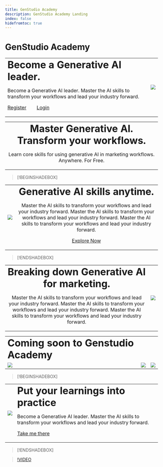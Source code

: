 ```yaml
---
title: GenStudio Academy
description: GenStudio Academy Landing
index: false
hidefromtoc: true
---
```

# GenStudio Academy

<table>
 <tr style= "border: 0;">
  <td> <strong style= "font-size: 2em">Become a Generative AI leader.</strong><p> Become a Generative AI leader. Master the AI skills to transform your workflows and lead your industry forward. <p><a href="https://learningmanager.adobe.com/accountiplogin?ipId=16970&accesskey=c4988oojirhb5" rel="noreferrer" target="_blank" class="spectrum-Button spectrum-Button--fill spectrum-Button--accent spectrum-Button--sizeM"><span class="spectrum-Button-label has-no-wrap">Register</span></a>&nbsp&nbsp&nbsp&nbsp&nbsp&nbsp&nbsp   <a href="https://genstudioacademy.adobelearningmanager.com/" rel="noreferrer" target="_blank" class="spectrum-Button spectrum-Button--fill spectrum-Button--accent spectrum-Button--sizeM"><span class="spectrum-Button-label has-no-wrap">Login</span></a></td>
  <td><img src="https://video.tv.adobe.com/v/3434938?format=jpeg"></td>
 </tr>
</table>

<table>
 <tr style= "border: 0;">
  <td align="center">
    <strong style= "font-size: 2em"> Master Generative AI. Transform your workflows.</strong><p>Learn core skills for using generative AI in marketing workflows. Anywhere. For Free.
  </td>
 </tr>
</table>

>[!BEGINSHADEBOX]

<table>
 <tr style= "border: 0;">
  <td><img src="https://video.tv.adobe.com/v/3434938?format=jpeg"></td>
  <td align="center"> <strong style= "font-size: 2em">Generative AI skills anytime.</strong><p> Master the AI skills to transform your workflows and lead your industry forward. Master the AI skills to transform your workflows and lead your industry forward. Master the AI skills to transform your workflows and lead your industry forward.<p><a href="https://business.adobe.com/products/genstudio.htmlL" rel="noreferrer" target="_blank" class="spectrum-Button spectrum-Button--fill spectrum-Button--accent spectrum-Button--sizeM"><span class="spectrum-Button-label has-no-wrap">Explore Now</span></a></td>
 </tr>
</table>

>[!ENDSHADEBOX]

<table>
 <tr style= "border: 0;">
  <td align="center"> <strong style= "font-size: 2em">Breaking down Generative AI for marketing.</strong><p> Master the AI skills to transform your workflows and lead your industry forward. Master the AI skills to transform your workflows and lead your industry forward. Master the AI skills to transform your workflows and lead your industry forward.</td>
  <td><img src="https://video.tv.adobe.com/v/3434938?format=jpeg"></td>
 </tr>
</table>


<table>
 <tr style= "border: 0;colspan: 3;">
  <td style= "colspan: 3;"> <strong style= "font-size: 2em;">Coming soon to Genstudio Academy</strong></td>
 </tr> 
 <tr style= "border: 0;colspan: 3;"> 
    <td align="left"><img src="https://video.tv.adobe.com/v/3434938?format=jpeg"></td>
    <td align="center"><img src="https://video.tv.adobe.com/v/3434938?format=jpeg"></td>
    <td align="right"><img src="https://video.tv.adobe.com/v/3434938?format=jpeg"></td>
 </tr>
</table>

>[!BEGINSHADEBOX]

<table>
    <tr></tr>
 <tr style= "border: 0;">
 <td><img src="https://video.tv.adobe.com/v/3434938?format=jpeg"></td>
  <td> <strong style= "font-size: 2em">Put your learnings into practice</strong><p> Become a Generative AI leader. Master the AI skills to transform your workflows and lead your industry forward. <p><a href="https://learningmanager.adobe.com/accountiplogin?ipId=16970&accesskey=c4988oojirhb5" rel="noreferrer" target="_blank" class="spectrum-Button spectrum-Button--fill spectrum-Button--accent spectrum-Button--sizeM"><span class="spectrum-Button-label has-no-wrap">Take me there</span></a></td>
 </tr>
    <tr></tr>
</table>

>[!ENDSHADEBOX]

>[!VIDEO](https://video.tv.adobe.com/v/3434938?autoplay=true&end=replay)

<!--
## Heading 2 SHADEBOXES



<table>
 <tr style= "border: 0;">
  <td><img src="./assets/medium.png"></td>
  <td align="center"> <strong style= "font-size: 2em">Image left / Text right</strong><p> Bacon ipsum dolor amet tri-tip buffalo kevin landjaeger beef ribs pork loin, brisket doner sirloin. Buffalo pig sausage, leberkas sirloin ham meatball t-bone tenderloin. Jerky kevin landjaeger prosciutto, cupim capicola boudin. <p><a href="https://business.adobe.com/products/genstudio.htmlL" rel="noreferrer" target="_blank" class="spectrum-Button spectrum-Button--fill spectrum-Button--accent spectrum-Button--sizeM"><span class="spectrum-Button-label has-no-wrap">Explore Now</span></a></td>
 </tr>
</table>



<table>
 <tr style= "border: 0;colspan: 2;">
  <td> <strong style= "font-size: 2em">Coming soon to Genstudio Academy</strong></td>
 </tr> 
 <tr> 
    <td align="left"><img src="./assets/small.png"></td>
    <td align="center"><img src="./assets/small.png"></td>
    <td align="right"><img src="./assets/small.png"></td>
 </tr>
</table>

>[!BEGINSHADEBOX]

<table>
 <tr style= "border: 0;">
  <td> <strong style= "font-size: 2em">Adobe GenStudio Academy</strong><p> Become a Generative AI leader. Master the AI skills to transform your workflows and lead your industry forward. <p><a href="https://business.adobe.com/products/genstudio.htmlL" rel="noreferrer" target="_blank" class="spectrum-Button spectrum-Button--fill spectrum-Button--accent spectrum-Button--sizeM"><span class="spectrum-Button-label has-no-wrap">Register</span></a>&nbsp&nbsp&nbsp&nbsp&nbsp&nbsp&nbsp   <a href="https://business.adobe.com/products/genstudio.htmlL" rel="noreferrer" target="_blank" class="spectrum-Button spectrum-Button--fill spectrum-Button--accent spectrum-Button--sizeM"><span class="spectrum-Button-label has-no-wrap">Login</span></a></td>
  <td><img src="./assets/medium.png"></td>
 </tr>
</table>

>[!ENDSHADEBOX]

### Coming soon to Genstudio Academy

<table>
 <tr> 
    <td align="left"><img src="./assets/small.png"></td>
    <td align="center"><img src="./assets/small.png"></td>
    <td align="right"><img src="./assets/small.png"></td>
 </tr>
</table>




-->